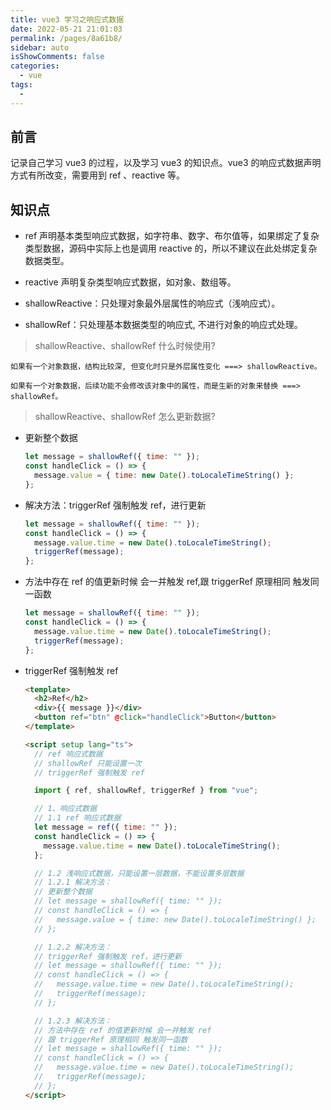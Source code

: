 ```yaml
---
title: vue3 学习之响应式数据
date: 2022-05-21 21:01:03
permalink: /pages/8a61b8/
sidebar: auto
isShowComments: false
categories: 
  - vue
tags: 
  - 
---
```


## 前言

记录自己学习 vue3 的过程，以及学习 vue3 的知识点。vue3 的响应式数据声明方式有所改变，需要用到 ref 、reactive 等。

## 知识点

- ref 声明基本类型响应式数据，如字符串、数字、布尔值等，如果绑定了复杂类型数据，源码中实际上也是调用 reactive 的，所以不建议在此处绑定复杂数据类型。
- reactive 声明复杂类型响应式数据，如对象、数组等。
- shallowReactive：只处理对象最外层属性的响应式（浅响应式）。

- shallowRef：只处理基本数据类型的响应式, 不进行对象的响应式处理。

> shallowReactive、shallowRef 什么时候使用?

    如果有一个对象数据，结构比较深, 但变化时只是外层属性变化 ===> shallowReactive。

    如果有一个对象数据，后续功能不会修改该对象中的属性，而是生新的对象来替换 ===> shallowRef。

> shallowReactive、shallowRef 怎么更新数据?

- 更新整个数据

  ```js
  let message = shallowRef({ time: "" });
  const handleClick = () => {
    message.value = { time: new Date().toLocaleTimeString() };
  };
  ```

- 解决方法：triggerRef 强制触发 ref，进行更新

  ```js
  let message = shallowRef({ time: "" });
  const handleClick = () => {
    message.value.time = new Date().toLocaleTimeString();
    triggerRef(message);
  };
  ```

- 方法中存在 ref 的值更新时候 会一并触发 ref,跟 triggerRef 原理相同 触发同一函数

  ```js
  let message = shallowRef({ time: "" });
  const handleClick = () => {
    message.value.time = new Date().toLocaleTimeString();
    triggerRef(message);
  };
  ```

- triggerRef 强制触发 ref

  ```html
  <template>
    <h2>Ref</h2>
    <div>{{ message }}</div>
    <button ref="btn" @click="handleClick">Button</button>
  </template>

  <script setup lang="ts">
    // ref 响应式数据
    // shallowRef 只能设置一次
    // triggerRef 强制触发 ref

    import { ref, shallowRef, triggerRef } from "vue";

    // 1、响应式数据
    // 1.1 ref 响应式数据
    let message = ref({ time: "" });
    const handleClick = () => {
      message.value.time = new Date().toLocaleTimeString();
    };

    // 1.2 浅响应式数据，只能设置一层数据，不能设置多层数据
    // 1.2.1 解决方法：
    // 更新整个数据
    // let message = shallowRef({ time: "" });
    // const handleClick = () => {
    //   message.value = { time: new Date().toLocaleTimeString() };
    // };

    // 1.2.2 解决方法：
    // triggerRef 强制触发 ref，进行更新
    // let message = shallowRef({ time: "" });
    // const handleClick = () => {
    //   message.value.time = new Date().toLocaleTimeString();
    //   triggerRef(message);
    // };

    // 1.2.3 解决方法：
    // 方法中存在 ref 的值更新时候 会一并触发 ref
    // 跟 triggerRef 原理相同 触发同一函数
    // let message = shallowRef({ time: "" });
    // const handleClick = () => {
    //   message.value.time = new Date().toLocaleTimeString();
    //   triggerRef(message);
    // };
  </script>
  ```
